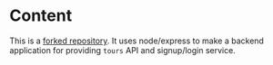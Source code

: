 # Content
This is a [forked repository](https://github.com/jonasschmedtmann/complete-node-bootcamp). It uses node/express to make a backend application for providing `tours` API and signup/login service.
